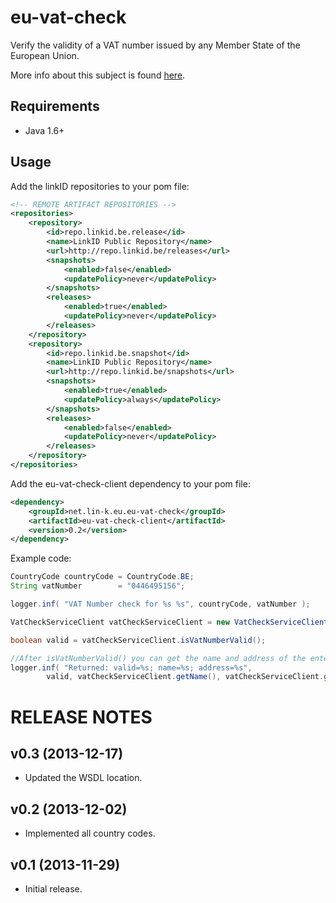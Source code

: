 eu-vat-check
============

Verify the validity of a VAT number issued by any Member State of the European Union.

More info about this subject is found [here](http://ec.europa.eu/taxation_customs/vies/).

Requirements
------------

* Java 1.6+

Usage
-----

Add the linkID repositories to your pom file:
```xml
<!-- REMOTE ARTIFACT REPOSITORIES -->
<repositories>
    <repository>
        <id>repo.linkid.be.release</id>
        <name>LinkID Public Repository</name>
        <url>http://repo.linkid.be/releases</url>
        <snapshots>
            <enabled>false</enabled>
            <updatePolicy>never</updatePolicy>
        </snapshots>
        <releases>
            <enabled>true</enabled>
            <updatePolicy>never</updatePolicy>
        </releases>
    </repository>
    <repository>
        <id>repo.linkid.be.snapshot</id>
        <name>LinkID Public Repository</name>
        <url>http://repo.linkid.be/snapshots</url>
        <snapshots>
            <enabled>true</enabled>
            <updatePolicy>always</updatePolicy>
        </snapshots>
        <releases>
            <enabled>false</enabled>
            <updatePolicy>never</updatePolicy>
        </releases>
    </repository>
</repositories>
```

Add the eu-vat-check-client dependency to your pom file:
```xml
<dependency>
    <groupId>net.lin-k.eu.eu-vat-check</groupId>
    <artifactId>eu-vat-check-client</artifactId>
    <version>0.2</version>
</dependency>
```

Example code:
```java
CountryCode countryCode = CountryCode.BE;
String vatNumber        = "0446495156";

logger.inf( "VAT Number check for %s %s", countryCode, vatNumber );

VatCheckServiceClient vatCheckServiceClient = new VatCheckServiceClient( countryCode, vatNumber );

boolean valid = vatCheckServiceClient.isVatNumberValid();

//After isVatNumberValid() you can get the name and address of the enterprise
logger.inf( "Returned: valid=%s; name=%s; address=%s",
        valid, vatCheckServiceClient.getName(), vatCheckServiceClient.getAddress() );
```

RELEASE NOTES
=============

v0.3 (2013-12-17)
-----------------

* Updated the WSDL location.

v0.2 (2013-12-02)
-----------------

* Implemented all country codes.

v0.1 (2013-11-29)
-----------------

* Initial release.